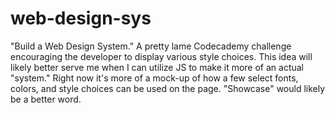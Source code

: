# web-design-sys
"Build a Web Design System." A pretty lame Codecademy challenge encouraging the developer to display various style choices.
This idea will likely better serve me when I can utilize JS to make it more of an actual "system." Right now it's more of a mock-up of how a few select fonts, colors, and style choices can be used on the page. "Showcase" would likely be a better word.
